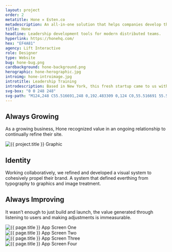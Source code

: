 ```yaml
---
layout: project
order: 2
metatitle: Hone ✕ Esten.co
metadescription: An all-in-one solution that helps companies develop their leaders, no matter where they are.
title: Hone
headline: Leadership development tools for modern distributed teams.
hyperlink: https://honehq.com/
hex: "EF4A81"
agency: Lift Interactive
role: Designer
type: Website
bug: hone-bug.png
cardbackground: hone-background.png
herographic: hone-herographic.jpg
introimg: hone-introimage.jpg
introtitle: Leadership Training
introdescription: Based in New York, this fresh startup came to us with a thorough narrative and content plan they needed visually translated onto the web.
svg-box: "0 0 248 248"
svg-path: "M124,248 C55.516691,248 0,192.483309 0,124 C0,55.516691 55.516691,0 124,0 C192.483309,0 248,55.516691 248,124 C248,192.483309 192.483309,248 124,248 Z M172.337328,68 L154.867236,68 C153.757078,68 152.83999,68.3498281 152.118813,69.0494844 C151.397636,69.7491407 151.039886,70.5810155 151.039886,71.5478634 L151.039886,96.7382443 C150.988779,97.2092728 150.926315,97.644492 150.86669,98.093484 C148.598105,115.719864 139.353409,116.221193 121.977013,117.064086 C114.697098,117.413914 105.509187,117.87117 97.0083813,120.967286 L97.0083813,113.521732 L96.9601136,113.521732 L96.9601136,71.5478634 C96.9601136,70.5810155 96.5966858,69.7491407 95.8783478,69.0494844 C95.151492,68.3498281 94.240083,68 93.1327636,68 L75.6598324,68 C74.5496738,68 73.6638183,68.3498281 72.9994267,69.0494844 C72.3321958,69.7491407 72,70.5810155 72,71.5478634 L72,177.289618 C72,178.363893 72.3321958,179.256368 72.9994267,179.95327 C73.6638183,180.652926 74.5496738,181 75.6598324,181 L93.1327636,181 C94.240083,181 95.151492,180.652926 95.8783478,179.95327 C96.5966858,179.256368 96.9601136,178.363893 96.9601136,177.289618 L96.9601136,156.512029 C96.97431,156.401847 96.994185,156.305438 97.0083813,156.195256 C98.8510743,141.866075 106.534167,141.450137 123.186546,140.645808 C131.247263,140.254662 141.531137,139.753333 150.86669,135.855642 C150.926315,135.828096 150.983101,135.800551 151.039886,135.77576 L151.039886,177.289618 C151.039886,178.363893 151.397636,179.256368 152.118813,179.95327 C152.83999,180.652926 153.757078,181 154.867236,181 L172.337328,181 C173.447487,181 174.336182,180.652926 174.997734,179.95327 C175.664965,179.256368 176,178.363893 176,177.289618 L176,71.5478634 C176,70.5810155 175.664965,69.7491407 174.997734,69.0494844 C174.336182,68.3498281 173.447487,68 172.337328,68 Z"
---
```


<!--------------------------------- WHITE STREAMFIELD START -->
<div class="project-group white-group first-group">
	<!-------------------BREAK-->
	<div class="content-streamfield project-streamfield project-group-item">
		<!--BREAK-->
		<div class="centered-text aligned-center">
			<h2>Always Growing</h2>
			<p>As a growing business, Hone recognized value in an ongoing relationship to continually refine their site.</p>
		</div>
		<!--BREAK-->
	</div>
	<!-------------------BREAK-->
	<div class="screens-streamfield remove-top-mobile project-streamfield project-group-item">
		<!--BREAK-->
		<div class="vertical-center">
			<img src="{{ site.baseurl }}/assets/portfolio/{{ page.title | slugify }}/hone-screens.png" alt="{{ project.title }} Graphic">
		</div>
		<!--BREAK-->
	</div>
	<!-------------------BREAK-->
	<div class="bustout-streamfield whitetext project-streamfield project-group-item">
		<div class="bustout-wrapper" style="background-color:#{{ page.hex }};">
			<div class="bustout-image" style="background-image:url('{{ site.baseurl }}/assets/portfolio/{{ page.title | slugify }}/hone-bigimage.jpg');"></div><!--MAGICFLOAT
			--><div class="bustout-content">
				<div class="bustout-inner">
					<h2>Identity</h2>
					<p>Working collaboratively, we refined and developed a visual system to cohesively propel their brand. A system that defined everthing from typography to graphics and image treatment.</p>
				</div>
			</div>
		</div>
	</div>
	<!-------------------BREAK-->
	<div class="content-streamfield project-streamfield project-group-item">
		<!--BREAK-->
		<div class="centered-text aligned-center">
			<h2>Always Improving</h2>
			<p>It wasn’t enough to just build and launch, the value generated through listening to users and making adjustments is immeasurable.</p>
		</div>
		<!--BREAK-->
	</div> 
	<!-------------------BREAK-->
	<div class="app-streamfield remove-top-mobile project-streamfield project-group-item">
		<!--BREAK-->
		<div class="app-image">
			<img src="{{ site.baseurl }}/assets/portfolio/{{ page.title | slugify }}/hone-mobile1.jpg" alt="{{ page.title }} App Screen One">
		</div><!--MAGICFLOAT
		--><div class="app-image">
			<img src="{{ site.baseurl }}/assets/portfolio/{{ page.title | slugify }}/hone-mobile2.jpg" alt="{{ page.title }} App Screen Two">
		</div><!--MAGICFLOAT
		--><div class="app-image">
			<img src="{{ site.baseurl }}/assets/portfolio/{{ page.title | slugify }}/hone-mobile3.jpg" alt="{{ page.title }} App Screen Three">
		</div><!--MAGICFLOAT
		--><div class="app-image">
			<img src="{{ site.baseurl }}/assets/portfolio/{{ page.title | slugify }}/hone-mobile4.jpg" alt="{{ page.title }} App Screen Four">
		</div>
		<!--BREAK-->
	</div>
	<!-------------------BREAK-->
	<div class="bigimage-streamfield no-contents whitetext project-streamfield project-group-item">
		<!--BREAK-->
		<div class="bigimage-wrap" style="background-color:#{{ page.hex }};">
			<div class="image-bleed" style="background-image:url('{{ site.baseurl }}/assets/portfolio/{{ page.title | slugify }}/hone-outroimage.jpg');">
			</div>
		</div>
	</div>
</div>